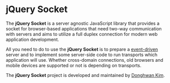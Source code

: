 # jQuery Socket
The **jQuery Socket** is a server agnostic JavaScript library that provides a socket for browser-based applications that need two-way communication with servers and aims to utilize a full duplex connection for modern web application development.

All you need to do to use the **jQuery Socket** is to prepare a [event-driven](http://daverecycles.com/post/3104767110/explain-event-driven-web-servers-to-your-grandma) server and to implement some server-side code to run transports which application will use. Whether cross-domain connections, old browsers and mobile devices are supported or not is depending on transports.

The **jQuery Socket** project is developed and maintained by [Donghwan Kim](http://twitter.com/flowersits).